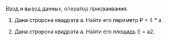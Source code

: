 Ввод и вывод данных, оператор присваивания.

1. Дана стророна квадрата а. Найти его периметр Р = 4 * а.

2. Дана стророна квадрата а. Найти его площадь S = a2.

